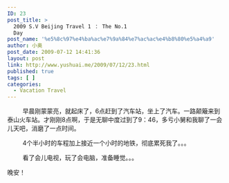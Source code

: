 ```yaml
---
ID: 23
post_title: >
  2009 S.V Beijing Travel 1 ： The No.1
  Day
post_name: '%e5%8c%97%e4%ba%ac%e7%9a%84%e7%ac%ac%e4%b8%80%e5%a4%a9'
author: 小奥
post_date: 2009-07-12 14:41:36
layout: post
link: http://www.yushuai.me/2009/07/12/23.html
published: true
tags: [ ]
categories:
  - Vacation Travel
---
```

         早晨刚蒙蒙亮，就起床了，6点赶到了汽车站，坐上了汽车。一路颠簸来到泰山火车站。才刚刚8点啊，于是无聊中度过到了9：46，多亏小舅和我聊了一会儿天吧，消磨了一点时间。

         4个半小时的车程加上接近一个小时的地铁，彻底累死我了。。。

         看了会儿电视，玩了会电脑，准备睡觉。。。

晚安！